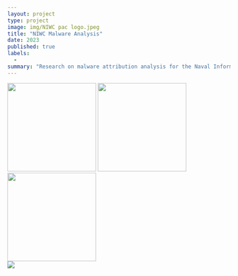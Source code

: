 ```yaml
---
layout: project
type: project
image: img/NIWC pac logo.jpeg
title: "NIWC Malware Analysis"
date: 2023
published: true
labels:
  -
summary: "Research on malware attribution analysis for the Naval Information Warfare Center."
---
```


<div class="text-center p-4">
  <img width="200px" src="" class="img-thumbnail" >
  <img width="200px" src="" class="img-thumbnail" >
  <img width="200px" src="" class="img-thumbnail" >
</div>

<img class="img-fluid" src="../img/Parrott, Jennie Malware Attribution Poster(Final)(2).pdf">



